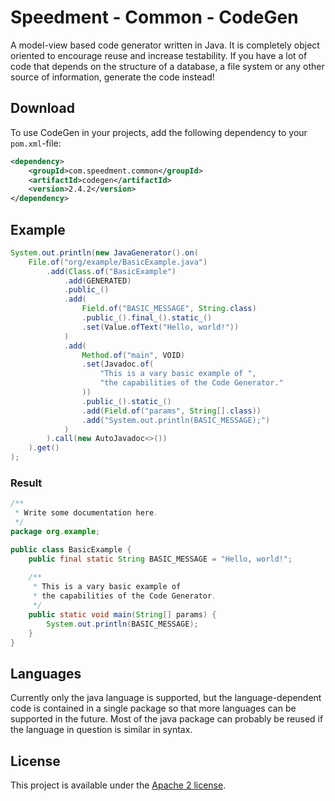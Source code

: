 # Speedment - Common - CodeGen
A model-view based code generator written in Java. It is completely object oriented to encourage reuse and increase testability. If you have a lot of code that depends on the structure of a database, a file system or any other source of information, generate the code instead!

## Download
To use CodeGen in your projects, add the following dependency to your `pom.xml`-file:
```xml
<dependency>
    <groupId>com.speedment.common</groupId>
    <artifactId>codegen</artifactId>
    <version>2.4.2</version>
</dependency>
```

## Example
```java
System.out.println(new JavaGenerator().on(
    File.of("org/example/BasicExample.java")
        .add(Class.of("BasicExample")
            .add(GENERATED)
            .public_()
            .add(
                Field.of("BASIC_MESSAGE", String.class)
                .public_().final_().static_()
                .set(Value.ofText("Hello, world!"))
            )
            .add(
                Method.of("main", VOID)
                .set(Javadoc.of(
                    "This is a vary basic example of ",
                    "the capabilities of the Code Generator."
                ))
                .public_().static_()
                .add(Field.of("params", String[].class))
                .add("System.out.println(BASIC_MESSAGE);")
            )
        ).call(new AutoJavadoc<>())
    ).get()
);
```
	
### Result
```java
/**
 * Write some documentation here.
 */
package org.example;

public class BasicExample {
    public final static String BASIC_MESSAGE = "Hello, world!";
    
    /**
     * This is a vary basic example of 
     * the capabilities of the Code Generator.
     */
    public static void main(String[] params) {
        System.out.println(BASIC_MESSAGE);
    }
}
```

## Languages
Currently only the java language is supported, but the language-dependent code is contained in a single package so that more languages can be supported in the future. Most of the java package can probably be reused if the language in question is similar in syntax.

## License
This project is available under the [Apache 2 license](http://www.apache.org/licenses/LICENSE-2.0). 
